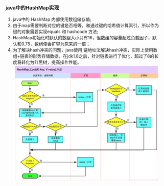 ### java中的HashMap实现

1. java中的 HashMap 内部使用数组储存值;
1. 由于map需要判断对应的键是否相等，和通过键的哈希值计算索引，所以作为键的对象需要实现equals 和 hashcode 方法;
1. HashMap初始化时默认的数组大小只有16，但数组的容量超过负载因子，默认和0.75，数组便会扩容为原来的一倍；
1. 为了解决hash冲突的问题，java使用 链地址法解决hash冲突，实际上使用数组+链表的形势存储数据，在jdk1.8之后，针对链表进行了优化，超过了8的长度将转化为红黑树，提高操作性能。
![Alt text](image.png)
